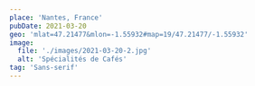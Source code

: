 ```yaml
---
place: 'Nantes, France'
pubDate: 2021-03-20
geo: 'mlat=47.21477&mlon=-1.55932#map=19/47.21477/-1.55932'
image:
  file: './images/2021-03-20-2.jpg'
  alt: 'Spécialités de Cafés'
tag: 'Sans-serif'
---
```

